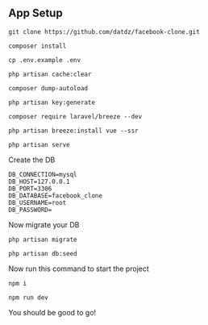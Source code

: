 

## App Setup

```
git clone https://github.com/datdz/facebook-clone.git

composer install 

cp .env.example .env 

php artisan cache:clear 

composer dump-autoload 

php artisan key:generate

composer require laravel/breeze --dev

php artisan breeze:install vue --ssr

php artisan serve
```
Create the DB
```
DB_CONNECTION=mysql
DB_HOST=127.0.0.1
DB_PORT=3306
DB_DATABASE=facebook_clone
DB_USERNAME=root
DB_PASSWORD=
```
Now migrate your DB
```
php artisan migrate

php artisan db:seed
```

Now run this command to start the project 
```
npm i

npm run dev
```

You should be good to go!

